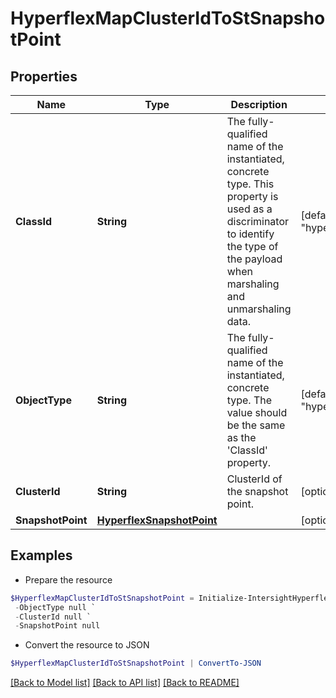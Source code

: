 # HyperflexMapClusterIdToStSnapshotPoint
## Properties

Name | Type | Description | Notes
------------ | ------------- | ------------- | -------------
**ClassId** | **String** | The fully-qualified name of the instantiated, concrete type. This property is used as a discriminator to identify the type of the payload when marshaling and unmarshaling data. | [default to "hyperflex.MapClusterIdToStSnapshotPoint"]
**ObjectType** | **String** | The fully-qualified name of the instantiated, concrete type. The value should be the same as the &#39;ClassId&#39; property. | [default to "hyperflex.MapClusterIdToStSnapshotPoint"]
**ClusterId** | **String** | ClusterId of the snapshot point. | [optional] [readonly] 
**SnapshotPoint** | [**HyperflexSnapshotPoint**](HyperflexSnapshotPoint.md) |  | [optional] 

## Examples

- Prepare the resource
```powershell
$HyperflexMapClusterIdToStSnapshotPoint = Initialize-IntersightHyperflexMapClusterIdToStSnapshotPoint  -ClassId null `
 -ObjectType null `
 -ClusterId null `
 -SnapshotPoint null
```

- Convert the resource to JSON
```powershell
$HyperflexMapClusterIdToStSnapshotPoint | ConvertTo-JSON
```

[[Back to Model list]](../README.md#documentation-for-models) [[Back to API list]](../README.md#documentation-for-api-endpoints) [[Back to README]](../README.md)

